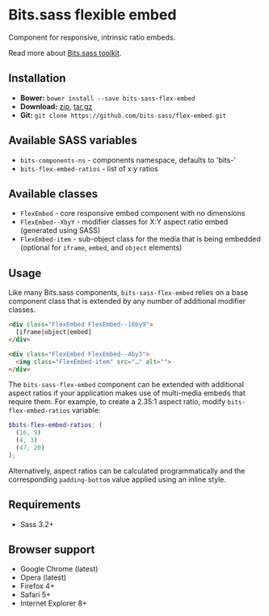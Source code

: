 # Bits.sass flexible embed

Component for responsive, intrinsic ratio embeds.

Read more about [Bits.sass toolkit](https://github.com/bits-sass/bits.sass).

## Installation

* __Bower:__ `bower install --save bits-sass-flex-embed`
* __Download:__ [zip](https://github.com/bits-sass/flex-embed/zipball/master), [tar.gz](https://github.com/bits-sass/flex-embed/tarball/master)
* __Git:__ `git clone https://github.com/bits-sass/flex-embed.git`

## Available SASS variables

* `bits-components-ns` - components namespace, defaults to 'bits-'
* `bits-flex-embed-ratios` - list of x:y ratios

## Available classes

* `FlexEmbed` - core responsive embed component with no dimensions
* `FlexEmbed--XbyY` - modifier classes for X:Y aspect ratio embed (generated using SASS)
* `FlexEmbed-item` - sub-object class for the media that is being embedded
  (optional for `iframe`, `embed`, and `object` elements)

## Usage

Like many Bits.sass components, `bits-sass-flex-embed` relies on a base component class that is
extended by any number of additional modifier classes.

```html
<div class="FlexEmbed FlexEmbed--16by9">
  [iframe|object|embed]
</div>

<div class="FlexEmbed FlexEmbed--4by3">
  <img class="FlexEmbed-item" src="…" alt="">
</div>
```

The `bits-sass-flex-embed` component can be extended with additional aspect ratios if your
application makes use of multi-media embeds that require them. For example, to
create a 2.35:1 aspect ratio, modify `bits-flex-embed-ratios` variable:

```scss
$bits-flex-embed-ratios: (
  (16, 9)
  (4, 3)
  (47, 20)
);
```

Alternatively, aspect ratios can be calculated programmatically and the
corresponding `padding-bottom` value applied using an inline style.

## Requirements

* Sass 3.2+

## Browser support

* Google Chrome (latest)
* Opera (latest)
* Firefox 4+
* Safari 5+
* Internet Explorer 8+